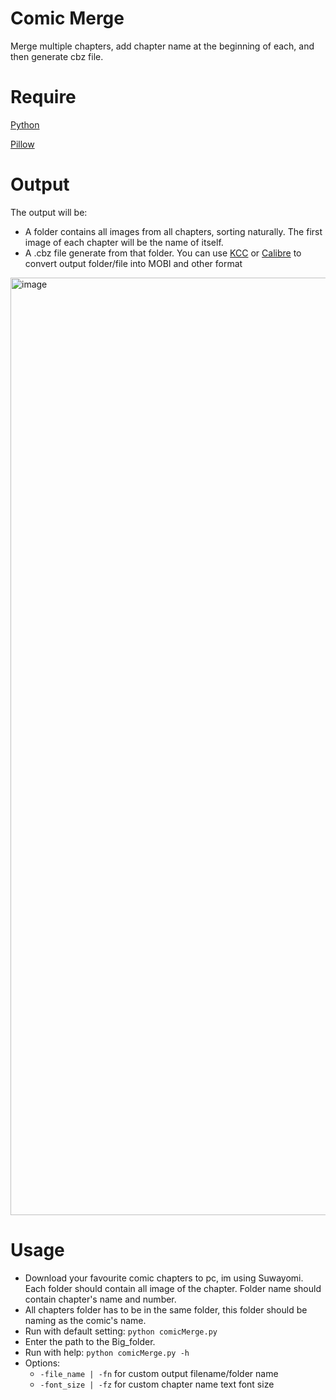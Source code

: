 
# Comic Merge

  

Merge multiple chapters, add chapter name at the beginning of each, and then generate cbz file.
# Require
[Python](https://www.python.org/downloads/)

[Pillow](https://pypi.org/project/pillow/)
# Output
The output will be:
- A folder contains all images from all chapters, sorting naturally. The first image of each chapter will be the name of itself.
- A .cbz file generate from that folder.
You can use [KCC](https://github.com/ciromattia/kcc) or [Calibre](https://calibre-ebook.com/download) to convert output folder/file into MOBI and other format
<img width="1500" alt="image" src="https://github.com/user-attachments/assets/487fc0ae-2ba7-4256-af3f-7c3ca6574c7b">


# Usage
- Download your favourite comic chapters to pc, im using Suwayomi. Each folder should contain all image of the chapter. Folder name should contain chapter's name and number.
- All chapters folder has to be in the same folder, this folder should be naming as the comic's name.
- Run with default setting: `python comicMerge.py`
- Enter the path to the Big_folder.
- Run with help: `python comicMerge.py -h`
- Options:
	- `-file_name | -fn` for custom output filename/folder name
	- `-font_size | -fz` for custom chapter name text font size
